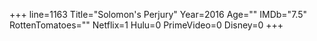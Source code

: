 +++
line=1163
Title="Solomon's Perjury"
Year=2016
Age=""
IMDb="7.5"
RottenTomatoes=""
Netflix=1
Hulu=0
PrimeVideo=0
Disney=0
+++

